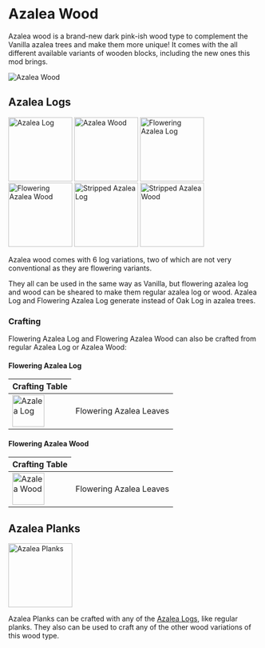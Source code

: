 # Azalea Wood

<!--description:Learn everything about the Azalea wood type, which complements nicely Vanilla Azalea trees.-->
<!--thumbnail:images/azalea_wood.png-->

Azalea wood is a brand-new dark pink-ish wood type to complement the Vanilla azalea trees and make them more unique! 
It comes with the all different available variants of wooden blocks, including the new ones this mod brings.

![Azalea Wood](../../images/azalea_wood.png)

## Azalea Logs

<div class="wiki-gallery">
<img alt="Azalea Log" src="../../images/render/azalea/log.png" width="128" height="128" />
<img alt="Azalea Wood" src="../../images/render/azalea/wood.png" width="128" height="128" />
<img alt="Flowering Azalea Log" src="../../images/render/azalea/flowering_log.png" width="128" height="128" />
<img alt="Flowering Azalea Wood" src="../../images/render/azalea/flowering_wood.png" width="128" height="128" />
<img alt="Stripped Azalea Log" src="../../images/render/azalea/stripped_log.png" width="128" height="128" />
<img alt="Stripped Azalea Wood" src="../../images/render/azalea/stripped_wood.png" width="128" height="128" />
</div>

Azalea wood comes with 6 log variations, two of which are not very conventional as they are flowering variants.

They all can be used in the same way as Vanilla, but flowering azalea log and wood can be sheared to make them regular azalea log or wood.
Azalea Log and Flowering Azalea Log generate instead of Oak Log in azalea trees.

### Crafting

Flowering Azalea Log and Flowering Azalea Wood can also be crafted from regular Azalea Log or Azalea Wood:

#### Flowering Azalea Log
<table class="crafting-grid">
<thead>
    <th>Crafting Table</th>
</thead>
<tbody>
    <tr>
        <td><img title="Azalea Log" alt="Azalea Log" src="../../images/render/azalea/log.png" width="64" height="64" /></td>
        <td>Flowering Azalea Leaves</td>
    </tr>
</tbody>
</table>

#### Flowering Azalea Wood
<table class="crafting-grid">
<thead>
    <th>Crafting Table</th>
</thead>
<tbody>
    <tr>
        <td><img title="Azalea Wood" alt="Azalea Wood" src="../../images/render/azalea/wood.png" width="64" height="64" /></td>
        <td>Flowering Azalea Leaves</td>
    </tr>
</tbody>
</table>

## Azalea Planks

<div class="wiki-gallery">
<img alt="Azalea Planks" src="../../images/render/azalea/planks.png" width="128" height="128" />
</div>

Azalea Planks can be crafted with any of the [Azalea Logs](#azalea-logs), like regular planks.
They also can be used to craft any of the other wood variations of this wood type.
